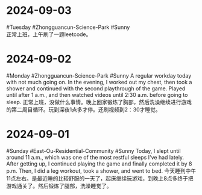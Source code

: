 # 2024-09-03
#Tuesday #Zhongguancun-Science-Park  #Sunny  
正常上班，上午刷了一题leetcode。

# 2024-09-02
#Monday  #Zhongguancun-Science-Park  #Sunny 
A regular workday today with not much going on. In the evening, I worked out my chest, then took a shower and continued with the second playthrough of the game. Played until after 1 a.m., and then watched videos until 2:30 a.m. before going to sleep.
正常上班，没做什么事情。晚上回家锻炼了胸部，然后洗澡继续进行游戏的第二周目循环。玩到深夜1点多才停。还刷视频到2：30才睡觉。

# 2024-09-01
#Sunday  #East-Ou-Residential-Community   #Sunny 
Today, I slept until around 11 a.m., which was one of the most restful sleeps I've had lately. After getting up, I continued playing the game and finally completed it by 8 p.m. Then, I did a leg workout, took a shower, and went to bed.
今天睡到中午11点左右。是最近睡的比较舒服的一天了，起床继续玩游戏，到晚上8点多终于把游戏通关了。然后锻炼了腿部，洗澡睡觉了。
